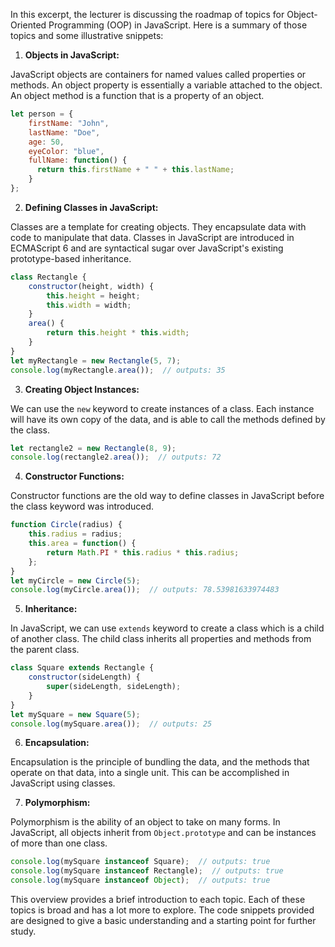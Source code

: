 In this excerpt, the lecturer is discussing the roadmap of topics for Object-Oriented Programming (OOP) in JavaScript. Here is a summary of those topics and some illustrative snippets:

1. **Objects in JavaScript:**

JavaScript objects are containers for named values called properties or methods. An object property is essentially a variable attached to the object. An object method is a function that is a property of an object.

```javascript
let person = {
    firstName: "John",
    lastName: "Doe",
    age: 50,
    eyeColor: "blue",
    fullName: function() {
      return this.firstName + " " + this.lastName;
    }
};
```

2. **Defining Classes in JavaScript:**

Classes are a template for creating objects. They encapsulate data with code to manipulate that data. Classes in JavaScript are introduced in ECMAScript 6 and are syntactical sugar over JavaScript's existing prototype-based inheritance.

```javascript
class Rectangle {
    constructor(height, width) {
        this.height = height;
        this.width = width;
    }
    area() {
        return this.height * this.width;
    }
}
let myRectangle = new Rectangle(5, 7);
console.log(myRectangle.area());  // outputs: 35
```

3. **Creating Object Instances:**

We can use the `new` keyword to create instances of a class. Each instance will have its own copy of the data, and is able to call the methods defined by the class.

```javascript
let rectangle2 = new Rectangle(8, 9);
console.log(rectangle2.area());  // outputs: 72
```

4. **Constructor Functions:**

Constructor functions are the old way to define classes in JavaScript before the class keyword was introduced.

```javascript
function Circle(radius) {
    this.radius = radius;
    this.area = function() {
        return Math.PI * this.radius * this.radius;
    };
}
let myCircle = new Circle(5);
console.log(myCircle.area());  // outputs: 78.53981633974483
```

5. **Inheritance:**

In JavaScript, we can use `extends` keyword to create a class which is a child of another class. The child class inherits all properties and methods from the parent class.

```javascript
class Square extends Rectangle {
    constructor(sideLength) {
        super(sideLength, sideLength);
    }
}
let mySquare = new Square(5);
console.log(mySquare.area());  // outputs: 25
```

6. **Encapsulation:**

Encapsulation is the principle of bundling the data, and the methods that operate on that data, into a single unit. This can be accomplished in JavaScript using classes.

7. **Polymorphism:**

Polymorphism is the ability of an object to take on many forms. In JavaScript, all objects inherit from `Object.prototype` and can be instances of more than one class.

```javascript
console.log(mySquare instanceof Square);  // outputs: true
console.log(mySquare instanceof Rectangle);  // outputs: true
console.log(mySquare instanceof Object);  // outputs: true
```

This overview provides a brief introduction to each topic. Each of these topics is broad and has a lot more to explore. The code snippets provided are designed to give a basic understanding and a starting point for further study.